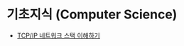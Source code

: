 # 기초지식 (Computer Science)

- [TCP/IP 네트워크 스택 이해하기][TCP/IPStack]

[TCP/IPStack]: https://d2.naver.com/helloworld/47667